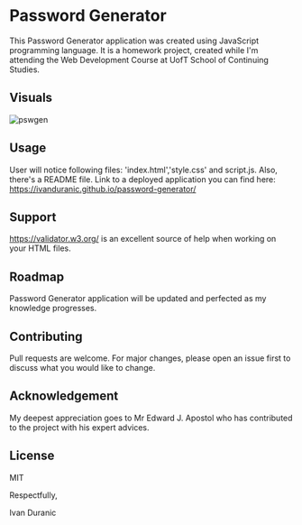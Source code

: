 # Password Generator

This Password Generator application was created using JavaScript programming language. It is a homework project, created while I'm attending the Web Development Course at UofT School of Continuing Studies.

## Visuals

![pswgen](https://user-images.githubusercontent.com/61889668/96400637-4466eb80-119f-11eb-966d-4a890bb6deef.jpg)

## Usage

User will notice following files: 'index.html','style.css' and script.js. Also, there's a README file.
Link to a deployed application you can find here: https://ivanduranic.github.io/password-generator/

## Support

https://validator.w3.org/ is an excellent source of help when working on your HTML files.

## Roadmap

Password Generator application will be updated and perfected as my knowledge progresses. 

## Contributing

Pull requests are welcome. For major changes, please open an issue first to discuss what you would like to change.

## Acknowledgement

My deepest appreciation goes to Mr Edward J. Apostol who has contributed to the project with his expert advices.

## License

MIT


Respectfully,


Ivan Duranic


